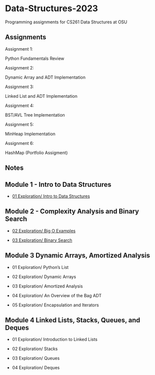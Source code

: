 # Data-Structures-2023
Programming assignments for CS261 Data Structures at OSU

## Assignments

Assignment 1: 

Python Fundamentals Review

Assignment 2: 

Dynamic Array and ADT Implementation

Assignment 3: 

Linked List and ADT Implementation

Assignment 4: 

BST/AVL Tree Implementation

Assignment 5: 

MinHeap Implementation

Assignment 6: 

HashMap (Portfolio Assigment)

## Notes

## Module 1 - Intro to Data Structures

- [01 Exploration/ Intro to Data Structures](https://github.com/franceslinyc/Data-Structures-2023/tree/main/Module%201%20-%20Intro%20to%20Data%20Structures/01%20Exploration:%20Intro%20to%20Data%20Structures)

## Module 2 - Complexity Analysis and Binary Search

- [02 Exploration/ Big O Examples](https://github.com/franceslinyc/Data-Structures-2023/tree/main/Module%202%20-%20Complexity%20Analysis%20and%20Binary%20Search/02%20Exploration:%20Big%20O%20Examples)

- [03 Exploration/ Binary Search](https://github.com/franceslinyc/Data-Structures-2023/tree/main/Module%202%20-%20Complexity%20Analysis%20and%20Binary%20Search/03%20Exploration:%20Binary%20Search)


## Module 3 Dynamic Arrays, Amortized Analysis

- 01 Exploration/ Python’s List

- 02 Exploration/ Dynamic Arrays

- 03 Exploration/ Amortized Analysis

- 04 Exploration/ An Overview of the Bag ADT

- 05 Exploration/ Encapsulation and Iterators


## Module 4 Linked Lists, Stacks, Queues, and Deques

- 01 Exploration/ Introduction to Linked Lists

- 02 Exploration/ Stacks

- 03 Exploration/ Queues

- 04 Exploration/ Deques



